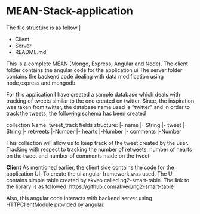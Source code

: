 # MEAN-Stack-application
The file structure is as follow
|
  - Client
  - Server
  - README.md
  
This is a complete MEAN (Mongo, Express, Angular and Node).
The client folder contains the angular code for the application ui
The server folder contains the backend code dealing with data modification using node,express and mongodb.

For this application I have created a sample database which deals with tracking of tweets similar to the one created on twitter.
Since, the inspiration was taken from twitter, the database name used is "twitter" and in order to track the tweets, the following schema has been created

collection Name: tweet_track
fields structure:
|- name
  |- String
|- tweet
  |-String
|- retweets
  |-Number
|- hearts
  |-Number
|- comments
  |-Number

This collection will allow us to keep track of the tweet created by the user. Tracking with respect to tracking the number of retweets, number of hearts on the tweet and number of comments made on the tweet


**Client**
As mentioned earlier, the client side contains the code for the application UI. To create the ui angular framework was used. 
The UI contains simple table created by akveo called ng2-smart-table.
The link to the library is as followed:
https://github.com/akveo/ng2-smart-table

Also, this angular code interacts with backend server using HTTPClientModule provided by angular.
